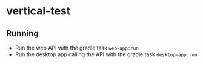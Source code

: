# vertical-test

## Running 

- Run the web API with the gradle task `web-app:run`.
- Run the desktop app calling the API with the gradle task `desktop-app:run`
